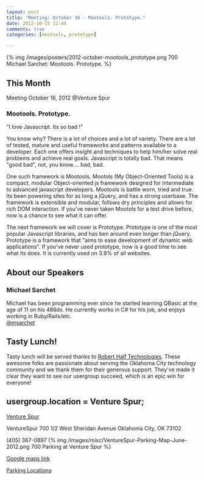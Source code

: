 ```yaml
---
layout: post
title: "Meeting: October 16 - Mootools. Prototype."
date: 2012-10-15 12:44
comments: true
categories: [mootools, prototype]

---
```

{% img /images/posters/2012-october-mootools_prototype.png 700 Michael Sarchet: Mootools. Prototype. %}

## This Month

Meeting October 16, 2012 @Venture Spur

### Mootools. Prototype.


"I love Javascript. Its so bad !" 

You know why? There is a lot of choices and a lot of variety. There are a lot of tested, mature and useful frameworks and patterns available to a developer. Each one offers insight and techniques to help him/her solve real problems and achieve real goals. Javascript is totally bad. That means "good bad", not, you know.... bad, bad.

One such framework is Mootools. Mootols (My Object-Oriented Tools) is a compact, modular Object-oriented js framework designed for intermediate to advanced javascript developers. Mootools is battle worn, tried and true. Its been powering sites for as long a jQuery, and has a strong userbase. The framework is extensible and modular, follows dry principles and allows for rich DOM interaction. If you've never taken Mootols for a test drive before, now is a chance to see what it can offer.


The next framework we will cover is Prototype. Prototype is one of the most popular Javascript libraries, and has ben around even longer than jQuery. Prototype is a framework that  "aims to ease development of dynamic web applications".  If you've never used prototype, now is a good time to see what its does. It is currently used on 3.9% of all websites.
 
<!-- more -->

## About our Speakers

### Michael Sarchet

Michael has been programming ever since he started learning QBasic at the age of 11 on his 486dx. He currently works in C# for his job, and enjoys working in Ruby/Rails/etc.  
[@msarchet](http://twitter.com/msarchet)



## Tasty Lunch!

Tasty lunch will be served thanks to [Robert Half Technologies](http://www.roberthalftechnology.com/). These awesome folks are passionate about serving the Oklahoma City technology community and we thank them for their generous support. They've made it clear they want to see our usergroup succeed, which is an epic win for everyone!

## usergroup.location = Venture Spur;


[Venture Spur](http://www.http://venturespur.com//) 

VentureSpur
700 1/2 West Sheridan Avenue
Oklahoma City, OK 73102

(405) 367-0897
{% img /images/misc/VentureSpur-Parking-Map-June-2012.png 700 Parking at Venture Spur %}

[Google maps link](https://maps.google.com/maps?q=+700+West+Sheridan+Avenue+Oklahoma+City,+OK+73102&hl=en&sll=37.0625,-95.677068&sspn=83.75977,57.919922&hnear=700+W+Sheridan+Ave,+Oklahoma+City,+Oklahoma+73102&t=m&z=17)

[Parking Locations](http://venturespur.com/wp-content/uploads/2012/03/VentureSpur-How-To-Find-Us.pdf)